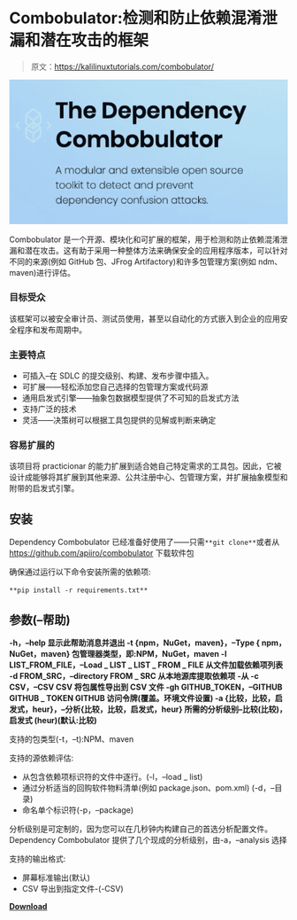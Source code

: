 # Combobulator:检测和防止依赖混淆泄漏和潜在攻击的框架

> 原文：<https://kalilinuxtutorials.com/combobulator/>

[![](img/14a84f7f7d90f65440d59b9774ea7bfc.png)](https://blogger.googleusercontent.com/img/b/R29vZ2xl/AVvXsEhsyACdJbMvc3Joi63VJCVXIl9D84Iggt_wazs_J5RWSJGqFv7rj1aKEJkqNDYnLZUpa-FRqwV44WeF9bU2qATZwEqonzMwLlb6sELf_RBZMfA9MDmZrsrHeNY_mpyVbZmQKIypjXvZVqx66spycwOTj1rW2in6rMZ1AZjXpy4j1PfdkDxhnF3xafJb/s735/FDyw3F0XEAEacs5.png)

Combobulator 是一个开源、模块化和可扩展的框架，用于检测和防止依赖混淆泄漏和潜在攻击。这有助于采用一种整体方法来确保安全的应用程序版本，可以针对不同的来源(例如 GitHub 包、JFrog Artifactory)和许多包管理方案(例如 ndm、maven)进行评估。

### 目标受众

该框架可以被安全审计员、测试员使用，甚至以自动化的方式嵌入到企业的应用安全程序和发布周期中。

### 主要特点

*   可插入–在 SDLC 的提交级别、构建、发布步骤中插入。
*   可扩展——轻松添加您自己选择的包管理方案或代码源
*   通用启发式引擎——抽象包数据模型提供了不可知的启发式方法
*   支持广泛的技术
*   灵活——决策树可以根据工具包提供的见解或判断来确定

### 容易扩展的

该项目将 practicionar 的能力扩展到适合她自己特定需求的工具包。因此，它被设计成能够将其扩展到其他来源、公共注册中心、包管理方案，并扩展抽象模型和附带的启发式引擎。

## 安装

Dependency Combobulator 已经准备好使用了——只需`**git clone**`或者从 https://github.com/apiiro/combobulator 下载软件包

确保通过运行以下命令安装所需的依赖项:

`**pip install -r requirements.txt**`

## 参数(–帮助)

**-h，–help 显示此帮助消息并退出
-t {npm，NuGet，maven}，–Type { npm，NuGet，maven}
包管理器类型，即:NPM，NuGet，maven
-l LIST_FROM_FILE，–Load _ LIST _ LIST _ FROM _ FILE
从文件加载依赖项列表
-d FROM_SRC，–directory FROM _ SRC
从本地源库提取依赖项**
**-从
-c CSV，–CSV CSV 将包属性导出到 CSV 文件
-gh GITHUB_TOKEN，–GITHUB GITHUB _ TOKEN
GITHUB 访问令牌(覆盖。环境文件设置)
-a {比较，比较，启发式，heur}，–分析{比较，比较，启发式，heur}
所需的分析级别–比较(比较)，启发式
(heur)(默认:比较)**

支持的包类型(-t，–t):NPM、maven

支持的源依赖评估:

*   从包含依赖项标识符的文件中逐行。(-l，–load _ list)
*   通过分析适当的回购软件物料清单(例如 package.json、pom.xml) (-d，–目录)
*   命名单个标识符(-p，–package)

分析级别是可定制的，因为您可以在几秒钟内构建自己的首选分析配置文件。Dependency Combobulator 提供了几个现成的分析级别，由-a，–analysis 选择

支持的输出格式:

*   屏幕标准输出(默认)
*   CSV 导出到指定文件-(-CSV)

[**Download**](https://github.com/apiiro/combobulator)